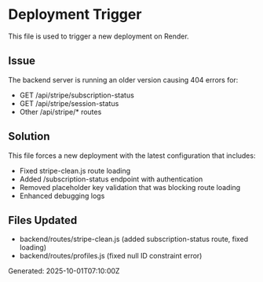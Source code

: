 # Deployment Trigger

This file is used to trigger a new deployment on Render.

## Issue
The backend server is running an older version causing 404 errors for:
- GET /api/stripe/subscription-status
- GET /api/stripe/session-status
- Other /api/stripe/* routes

## Solution
This file forces a new deployment with the latest configuration that includes:
- Fixed stripe-clean.js route loading
- Added /subscription-status endpoint with authentication
- Removed placeholder key validation that was blocking route loading
- Enhanced debugging logs

## Files Updated
- backend/routes/stripe-clean.js (added subscription-status route, fixed loading)
- backend/routes/profiles.js (fixed null ID constraint error)

Generated: 2025-10-01T07:10:00Z
